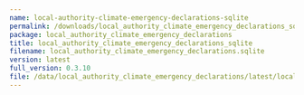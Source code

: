 ```yaml
---
name: local-authority-climate-emergency-declarations-sqlite
permalink: /downloads/local_authority_climate_emergency_declarations_sqlite/latest
package: local_authority_climate_emergency_declarations
title: local_authority_climate_emergency_declarations_sqlite
filename: local_authority_climate_emergency_declarations.sqlite
version: latest
full_version: 0.3.10
file: /data/local_authority_climate_emergency_declarations/latest/local_authority_climate_emergency_declarations.sqlite
---
```

